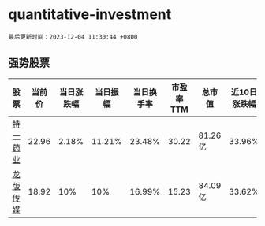 # quantitative-investment

`最后更新时间：2023-12-04 11:30:44 +0800`

## 强势股票

|股票|当前价|当日涨跌幅|当日振幅|当日换手率|市盈率TTM|总市值|近10日涨跌幅|
|----|----|----|----|----|----|----|----|
|[特一药业](https://xueqiu.com/S/SZ002728)|22.96|2.18%|11.21%|23.48%|30.22|81.26亿|33.96%|
|[龙版传媒](https://xueqiu.com/S/SH605577)|18.92|10%|10%|16.99%|15.23|84.09亿|33.62%|

